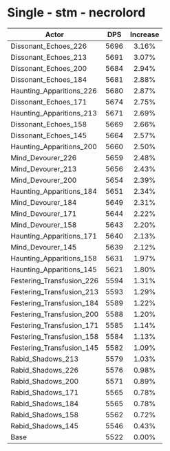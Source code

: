 # Single - stm - necrolord
| Actor | DPS | Increase |
|---|:---:|:---:|
|Dissonant_Echoes_226|5696|3.16%|
|Dissonant_Echoes_213|5691|3.07%|
|Dissonant_Echoes_200|5684|2.94%|
|Dissonant_Echoes_184|5681|2.88%|
|Haunting_Apparitions_226|5680|2.87%|
|Dissonant_Echoes_171|5674|2.75%|
|Haunting_Apparitions_213|5671|2.69%|
|Dissonant_Echoes_158|5669|2.66%|
|Dissonant_Echoes_145|5664|2.57%|
|Haunting_Apparitions_200|5660|2.50%|
|Mind_Devourer_226|5659|2.48%|
|Mind_Devourer_213|5656|2.43%|
|Mind_Devourer_200|5654|2.39%|
|Haunting_Apparitions_184|5651|2.34%|
|Mind_Devourer_184|5649|2.31%|
|Mind_Devourer_171|5644|2.22%|
|Mind_Devourer_158|5643|2.20%|
|Haunting_Apparitions_171|5640|2.13%|
|Mind_Devourer_145|5639|2.12%|
|Haunting_Apparitions_158|5631|1.97%|
|Haunting_Apparitions_145|5621|1.80%|
|Festering_Transfusion_226|5594|1.31%|
|Festering_Transfusion_213|5593|1.29%|
|Festering_Transfusion_184|5589|1.22%|
|Festering_Transfusion_200|5588|1.20%|
|Festering_Transfusion_171|5585|1.14%|
|Festering_Transfusion_158|5584|1.13%|
|Festering_Transfusion_145|5582|1.09%|
|Rabid_Shadows_213|5579|1.03%|
|Rabid_Shadows_226|5576|0.98%|
|Rabid_Shadows_200|5571|0.89%|
|Rabid_Shadows_171|5565|0.78%|
|Rabid_Shadows_184|5565|0.78%|
|Rabid_Shadows_158|5562|0.72%|
|Rabid_Shadows_145|5546|0.43%|
|Base|5522|0.00%|
